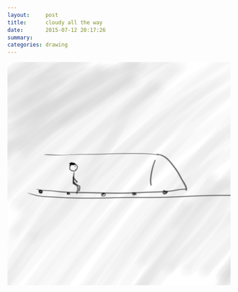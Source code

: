 ```yaml
---
layout:     post
title:      cloudy all the way
date:       2015-07-12 20:17:26
summary:    
categories: drawing
---
```

![cloudy all the way](/images/diary/cloudy-all-the-way.png "both the mood and the weather")